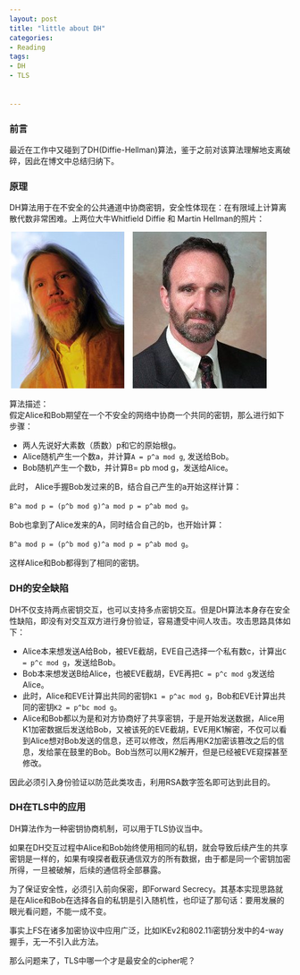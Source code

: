 ```yaml
---
layout: post
title: "little about DH"
categories:
- Reading
tags:
- DH
- TLS


---
```

### 前言 ###

最近在工作中又碰到了DH(Diffie-Hellman)算法，鉴于之前对该算法理解地支离破碎，因此在博文中总结归纳下。  

### 原理 ###

DH算法用于在不安全的公共通道中协商密钥，安全性体现在：在有限域上计算离散代数非常困难。上两位大牛Whitfield Diffie 和 Martin Hellman的照片：  

![图片](/assets/images/DH/DH_master.jpg)


算法描述：  
假定Alice和Bob期望在一个不安全的网络中协商一个共同的密钥，那么进行如下步骤：

- 两人先说好大素数（质数）p和它的原始根g。
- Alice随机产生一个数a，并计算`A = p^a mod g`, 发送给Bob。
- Bob随机产生一个数b，并计算B= pb mod g，发送给Alice。    

此时， Alice手握Bob发过来的B，结合自己产生的a开始这样计算：
    
`B^a mod p = (p^b mod g)^a mod p = p^ab mod g`。  


Bob也拿到了Alice发来的A，同时结合自己的b，也开始计算：

 `B^a mod p = (p^b mod g)^a mod p = p^ab mod g`。

这样Alice和Bob都得到了相同的密钥。     
  
### DH的安全缺陷 ###

DH不仅支持两点密钥交互，也可以支持多点密钥交互。但是DH算法本身存在安全性缺陷，即没有对交互双方进行身份验证，容易遭受中间人攻击。攻击思路具体如下：    


- Alice本来想发送A给Bob，被EVE截胡，EVE自己选择一个私有数c，计算出`C = p^c mod g`，发送给Bob。
- Bob本来想发送B给Alice，也被EVE截胡，EVE再把`C = p^c mod g`发送给Alice。
- 此时，Alice和EVE计算出共同的密钥`K1 = p^ac mod g`，Bob和EVE计算出共同的密钥`K2 = p^bc mod g`。
- Alice和Bob都以为是和对方协商好了共享密钥，于是开始发送数据，Alice用K1加密数据后发送给Bob，又被该死的EVE截胡，EVE用K1解密，不仅可以看到Alice想对Bob发送的信息，还可以修改，然后再用K2加密该篡改之后的信息，发给蒙在鼓里的Bob。Bob当然可以用K2解开，但是已经被EVE窥探甚至修改。  


因此必须引入身份验证以防范此类攻击，利用RSA数字签名即可达到此目的。

### DH在TLS中的应用 ###

DH算法作为一种密钥协商机制，可以用于TLS协议当中。  

如果在DH交互过程中Alice和Bob始终使用相同的私钥，就会导致后续产生的共享密钥是一样的，如果有嗅探者截获通信双方的所有数据，由于都是同一个密钥加密所得，一旦被破解，后续的通信将全部暴露。

为了保证安全性，必须引入前向保密，即Forward Secrecy。其基本实现思路就是在Alice和Bob在选择各自的私钥是引入随机性，也印证了那句话：要用发展的眼光看问题，不能一成不变。  

事实上FS在诸多加密协议中应用广泛，比如IKEv2和802.11i密钥分发中的4-way握手，无一不引入此方法。

那么问题来了，TLS中哪一个才是最安全的cipher呢？

